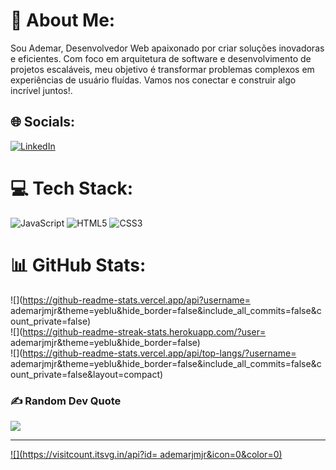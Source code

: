 # 💫 About Me:
Sou Ademar, Desenvolvedor Web apaixonado por criar soluções inovadoras e eficientes. Com foco em arquitetura de software e desenvolvimento de projetos escaláveis, meu objetivo é transformar problemas complexos em experiências de usuário fluídas. Vamos nos conectar e construir algo incrível juntos!. <br>


## 🌐 Socials:
[![LinkedIn](https://img.shields.io/badge/LinkedIn-%230077B5.svg?logo=linkedin&logoColor=white)](https://linkedin.com/in/linkedin.com/in/ademar-josé-martins-ab9ab3141/) 

# 💻 Tech Stack:
![JavaScript](https://img.shields.io/badge/javascript-%23323330.svg?style=for-the-badge&logo=javascript&logoColor=%23F7DF1E) ![HTML5](https://img.shields.io/badge/html5-%23E34F26.svg?style=for-the-badge&logo=html5&logoColor=white) ![CSS3](https://img.shields.io/badge/css3-%231572B6.svg?style=for-the-badge&logo=css3&logoColor=white)
# 📊 GitHub Stats:
![](https://github-readme-stats.vercel.app/api?username= ademarjmjr&theme=yeblu&hide_border=false&include_all_commits=false&count_private=false)<br/>
![](https://github-readme-streak-stats.herokuapp.com/?user= ademarjmjr&theme=yeblu&hide_border=false)<br/>
![](https://github-readme-stats.vercel.app/api/top-langs/?username= ademarjmjr&theme=yeblu&hide_border=false&include_all_commits=false&count_private=false&layout=compact)

### ✍️ Random Dev Quote
![](https://quotes-github-readme.vercel.app/api?type=horizontal&theme=radical)

---
[![](https://visitcount.itsvg.in/api?id= ademarjmjr&icon=0&color=0)](https://visitcount.itsvg.in)

<!-- Proudly created with GPRM ( https://gprm.itsvg.in ) -->
